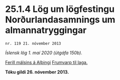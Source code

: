 # 25.1.4 Lög um lögfestingu Norðurlandasamnings um almannatryggingar

`nr. 119 21. nóvember 2013`

_Íslensk lög 1. maí 2020 (útgáfa 150b)._

[Ferill málsins á Alþingi](https://www.althingi.is/thingstorf/thingmalalistar-eftir-thingum/ferill/?ltg=143&mnr=22)
[Frumvarp til laga.](https://www.althingi.is/altext/143/s/0022.html)

**Tóku gildi 26. nóvember 2013.**

